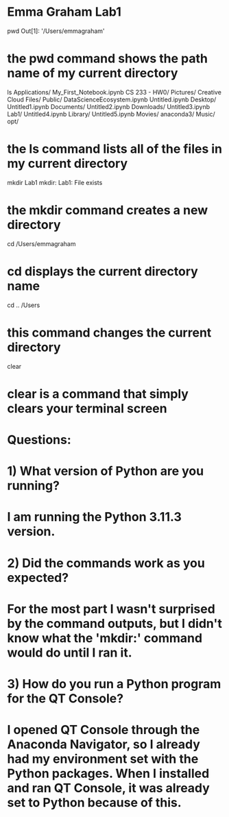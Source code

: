 # Emma Graham Lab1

pwd
Out[1]: '/Users/emmagraham'

# the pwd command shows the path name of my current directory


ls
Applications/               My_First_Notebook.ipynb
CS 233 - HW0/               Pictures/
Creative Cloud Files/       Public/
DataScienceEcosystem.ipynb  Untitled.ipynb
Desktop/                    Untitled1.ipynb
Documents/                  Untitled2.ipynb
Downloads/                  Untitled3.ipynb
Lab1/                       Untitled4.ipynb
Library/                    Untitled5.ipynb
Movies/                     anaconda3/
Music/                      opt/

# the ls command lists all of the files in my current directory


mkdir Lab1
mkdir: Lab1: File exists

# the mkdir command creates a new directory


cd
/Users/emmagraham

# cd displays the current directory name


cd ..
/Users

# this command changes the current directory


clear

# clear is a command that simply clears your terminal screen

# Questions:
# 1) What version of Python are you running?
  # I am running the Python 3.11.3 version.

# 2) Did the commands work as you expected?
  # For the most part I wasn't surprised by the command outputs, but I didn't know what the 'mkdir:' command would do until I ran it. 

# 3) How do you run a Python program for the QT Console? 
  # I opened QT Console through the Anaconda Navigator, so I already had my environment set with the Python packages. When I installed and ran QT Console, it was already set to Python because of this.
